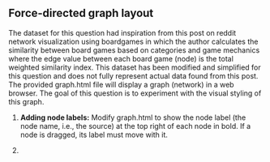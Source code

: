 <h2>Force-directed graph layout</h2>

<p>The dataset for this question had inspiration from this post on reddit
network visualization using boardgames in which the author calculates the similarity between board games
based on categories and game mechanics where the edge value between each board game (node) is the
total weighted similarity index. This dataset has been modified and simplified for this question and does not
fully represent actual data found from this post. The provided graph.html file will display a graph (network) in
a web browser. The goal of this question is to experiment with the visual styling of this graph.</p>
<ol>
 <li><p><b>Adding node labels:</b> Modify graph.html to show the node label (the node name, i.e., the source)
   at the top right of each node in bold. If a node is dragged, its label must move with it.</p></li>
 <li></li>
